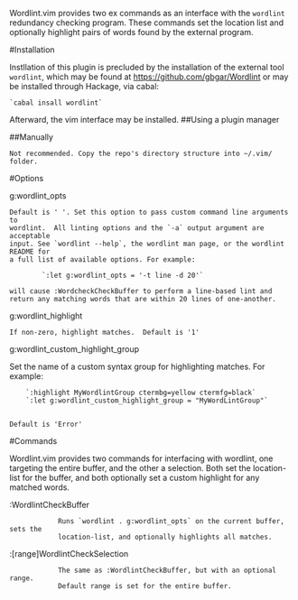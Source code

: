 Wordlint.vim provides two ex commands as an interface with the `wordlint`
redundancy checking program. These commands set the location list and
optionally highlight pairs of words found by the external program.

#Installation

Instllation of this plugin is precluded by the installation of the external
tool `wordlint`, which may be found at https://github.com/gbgar/Wordlint
or may be installed through Hackage, via cabal: 


	`cabal insall wordlint`


Afterward, the vim interface may be installed.
##Using a plugin manager


##Manually

	Not recommended. Copy the repo's directory structure into ~/.vim/ folder.

#Options

g:wordlint_opts

    Default is ' '. Set this option to pass custom command line arguments to
    wordlint.  All linting options and the `-a` output argument are acceptable
    input. See `wordlint --help`, the wordlint man page, or the wordlint README for
    a full list of available options. For example:

            `:let g:wordlint_opts = '-t line -d 20'`

	will cause :WordcheckCheckBuffer to perform a line-based lint and
	return any matching words that are within 20 lines of one-another.

g:wordlint_highlight

	If non-zero, highlight matches.  Default is '1'


g:wordlint_custom_highlight_group

  Set the name of a custom syntax group for highlighting matches.
  For example:

        `:highlight MyWordlintGroup ctermbg=yellow ctermfg=black`
        `:let g:wordlint_custom_highlight_group = "MyWordLintGroup"`


	Default is 'Error'

#Commands

Wordlint.vim provides two commands for interfacing with wordlint, one
targeting the entire buffer, and the other a selection. Both set the
location-list for the buffer, and both optionally set a custom highlight
for any matched words.

:WordlintCheckBuffer									

				Runs `wordlint . g:wordlint_opts` on the current buffer, sets the
				location-list, and optionally highlights all matches.

:[range]WordlintCheckSelection
		
				The same as :WordlintCheckBuffer, but with an optional range.
				Default range is set for the entire buffer.


